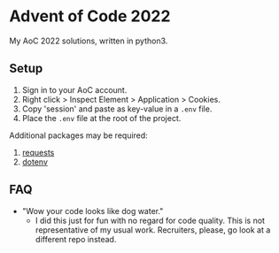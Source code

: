 # Advent of Code 2022
My AoC 2022 solutions, written in python3.

## Setup
1. Sign in to your AoC account.
2. Right click > Inspect Element > Application > Cookies.
3. Copy 'session' and paste as key-value in a `.env` file.
4. Place the `.env` file at the root of the project.

Additional packages may be required: 
1. [requests](https://github.com/psf/requests)
2. [dotenv](https://github.com/theskumar/python-dotenv)

## FAQ
* "Wow your code looks like dog water."
    * I did this just for fun with no regard for code quality. This is not representative of my usual work. Recruiters, please, go look at a different repo instead.